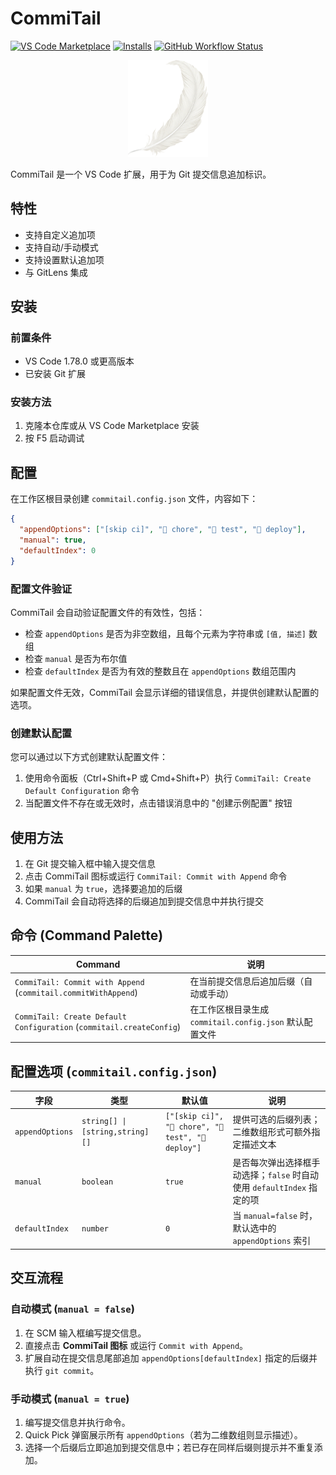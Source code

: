 
# CommiTail

[![VS Code Marketplace](https://img.shields.io/visual-studio-marketplace/v/hboot.commitail.svg?label=VS%20Marketplace)](https://marketplace.visualstudio.com/items?itemName=hboot.commitail)
[![Installs](https://img.shields.io/visual-studio-marketplace/i/hboot.commitail.svg)](https://marketplace.visualstudio.com/items?itemName=hboot.commitail)
[![GitHub Workflow Status](https://img.shields.io/github/actions/workflow/status/ngd-b/CommiTail/release.yml?label=build)](https://github.com/ngd-b/CommiTail/actions)

<p align="center">
  <img src="./public/icon.png" alt="CommiTail Logo" width="128" />
</p>

CommiTail 是一个 VS Code 扩展，用于为 Git 提交信息追加标识。

## 特性

- 支持自定义追加项
- 支持自动/手动模式
- 支持设置默认追加项
- 与 GitLens 集成

## 安装

### 前置条件

- VS Code 1.78.0 或更高版本
- 已安装 Git 扩展

### 安装方法

1. 克隆本仓库或从 VS Code Marketplace 安装
2. 按 F5 启动调试

## 配置

在工作区根目录创建 `commitail.config.json` 文件，内容如下：

```json
{
  "appendOptions": ["[skip ci]", "🔧 chore", "🧪 test", "🚀 deploy"],
  "manual": true,
  "defaultIndex": 0
}
```

### 配置文件验证

CommiTail 会自动验证配置文件的有效性，包括：

- 检查 `appendOptions` 是否为非空数组，且每个元素为字符串或 `[值, 描述]` 数组
- 检查 `manual` 是否为布尔值
- 检查 `defaultIndex` 是否为有效的整数且在 `appendOptions` 数组范围内

如果配置文件无效，CommiTail 会显示详细的错误信息，并提供创建默认配置的选项。

### 创建默认配置

您可以通过以下方式创建默认配置文件：

1. 使用命令面板（Ctrl+Shift+P 或 Cmd+Shift+P）执行 `CommiTail: Create Default Configuration` 命令
2. 当配置文件不存在或无效时，点击错误消息中的 "创建示例配置" 按钮

## 使用方法

1. 在 Git 提交输入框中输入提交信息
2. 点击 CommiTail 图标或运行 `CommiTail: Commit with Append` 命令
3. 如果 `manual` 为 `true`，选择要追加的后缀
4. CommiTail 会自动将选择的后缀追加到提交信息中并执行提交

## 命令 (Command Palette)

| Command | 说明 |
|---------|------|
| `CommiTail: Commit with Append` (`commitail.commitWithAppend`) | 在当前提交信息后追加后缀（自动或手动） |
| `CommiTail: Create Default Configuration` (`commitail.createConfig`) | 在工作区根目录生成 `commitail.config.json` 默认配置文件 |

## 配置选项 (`commitail.config.json`)

| 字段 | 类型 | 默认值 | 说明 |
|------|------|--------|------|
| `appendOptions` | `string[] \| [string,string][]` | `["[skip ci]", "🔧 chore", "🧪 test", "🚀 deploy"]` | 提供可选的后缀列表；二维数组形式可额外指定描述文本 |
| `manual` | `boolean` | `true` | 是否每次弹出选择框手动选择；`false` 时自动使用 `defaultIndex` 指定的项 |
| `defaultIndex` | `number` | `0` | 当 `manual=false` 时，默认选中的 `appendOptions` 索引 |

## 交互流程

### 自动模式 (`manual = false`)

1. 在 SCM 输入框编写提交信息。
2. 直接点击 **CommiTail 图标** 或运行 `Commit with Append`。
3. 扩展自动在提交信息尾部追加 `appendOptions[defaultIndex]` 指定的后缀并执行 `git commit`。

### 手动模式 (`manual = true`)

1. 编写提交信息并执行命令。
2. Quick Pick 弹窗展示所有 `appendOptions`（若为二维数组则显示描述）。
3. 选择一个后缀后立即追加到提交信息中；若已存在同样后缀则提示并不重复添加。
